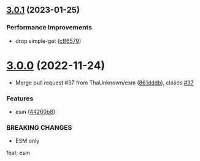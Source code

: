 ## [3.0.1](https://github.com/webtorrent/load-ip-set/compare/v3.0.0...v3.0.1) (2023-01-25)


### Performance Improvements

* drop simple-get ([cff6579](https://github.com/webtorrent/load-ip-set/commit/cff6579f0b4518bb21cf092a326cbd14db1b819e))

# [3.0.0](https://github.com/webtorrent/load-ip-set/compare/v2.2.1...v3.0.0) (2022-11-24)


* Merge pull request #37 from ThaUnknown/esm ([861dddb](https://github.com/webtorrent/load-ip-set/commit/861dddbc9ac201ba9c8bae74750dc89858e0d7a0)), closes [#37](https://github.com/webtorrent/load-ip-set/issues/37)


### Features

* esm ([44260b8](https://github.com/webtorrent/load-ip-set/commit/44260b868f7b5ace267da67a6f97f4127d6cd911))


### BREAKING CHANGES

* ESM only

feat: esm

